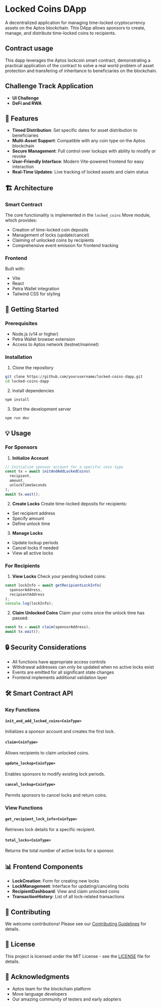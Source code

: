 # Locked Coins DApp

A decentralized application for managing time-locked cryptocurrency assets on the Aptos blockchain. This DApp allows sponsors to create, manage, and distribute time-locked coins to recipients.

## Contract usage 
This dapp leverages the Aptos lockcoin smart contract, demonstrating a practical application of the contract to solve a real world problem of asset protection and transfering of inheritance to beneficiaries on the blockchain.

## Challenge Track Application
- **UI Challenge**
- **DeFi and RWA**

## 🎯 Features

- **Timed Distribution**: Set specific dates for asset distribution to beneficiaries
- **Multi-Asset Support**: Compatible with any coin type on the Aptos blockchain
- **Secure Management**: Full control over lockups with ability to modify or revoke
- **User-Friendly Interface**: Modern Vite-powered frontend for easy interaction
- **Real-Time Updates**: Live tracking of locked assets and claim status

## 🏗️ Architecture

### Smart Contract
The core functionality is implemented in the `locked_coins` Move module, which provides:

- Creation of time-locked coin deposits
- Management of locks (update/cancel)
- Claiming of unlocked coins by recipients
- Comprehensive event emission for frontend tracking

### Frontend
Built with:
- Vite
- React
- Petra Wallet integration
- Tailwind CSS for styling

## 🚀 Getting Started

### Prerequisites
- Node.js (v14 or higher)
- Petra Wallet browser extension
- Access to Aptos network (testnet/mainnet)

### Installation

1. Clone the repository
```bash
git clone https://github.com/yourusername/locked-coins-dapp.git
cd locked-coins-dapp
```

2. Install dependencies
```bash
npm install
```

3. Start the development server
```bash
npm run dev
```

## 💡 Usage

### For Sponsors

1. **Initialize Account**
```typescript
// Initialize sponsor account for a specific coin type
const tx = await initAndAddLockedCoins(
  recipient,
  amount,
  unlockTimeSeconds
);
await tx.wait();
```

2. **Create Locks**
Create time-locked deposits for recipients:
- Set recipient address
- Specify amount
- Define unlock time

3. **Manage Locks**
- Update lockup periods
- Cancel locks if needed
- View all active locks

### For Recipients

1. **View Locks**
Check your pending locked coins:
```typescript
const lockInfo = await getRecipientLockInfo(
  sponsorAddress,
  recipientAddress
);
console.log(lockInfo);
```

2. **Claim Unlocked Coins**
Claim your coins once the unlock time has passed:
```typescript
const tx = await claim(sponsorAddress);
await tx.wait();
```

## 🔒 Security Considerations

- All functions have appropriate access controls
- Withdrawal addresses can only be updated when no active locks exist
- Events are emitted for all significant state changes
- Frontend implements additional validation layer

## 🛠️ Smart Contract API

### Key Functions

#### `init_and_add_locked_coins<CoinType>`
Initializes a sponsor account and creates the first lock.

#### `claim<CoinType>`
Allows recipients to claim unlocked coins.

#### `update_lockup<CoinType>`
Enables sponsors to modify existing lock periods.

#### `cancel_lockup<CoinType>`
Permits sponsors to cancel locks and return coins.

### View Functions

#### `get_recipient_lock_info<CoinType>`
Retrieves lock details for a specific recipient.

#### `total_locks<CoinType>`
Returns the total number of active locks for a sponsor.

## 📊 Frontend Components

- **LockCreation**: Form for creating new locks
- **LockManagement**: Interface for updating/canceling locks
- **RecipientDashboard**: View and claim unlocked coins
- **TransactionHistory**: List of all lock-related transactions

## 🤝 Contributing

We welcome contributions! Please see our [Contributing Guidelines](CONTRIBUTING.md) for details.

## 📜 License

This project is licensed under the MIT License - see the [LICENSE](LICENSE) file for details.

## 🙏 Acknowledgments

- Aptos team for the blockchain platform
- Move language developers
- Our amazing community of testers and early adopters
